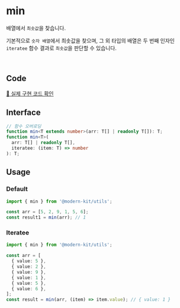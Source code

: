 # min

배열에서 `최솟값`을 찾습니다. 

기본적으로 `숫자 배열`에서 최솟값을 찾으며, 그 외 타입의 배열은 두 번째 인자인 `iteratee` 함수 결과로 `최솟값`을 판단할 수 있습니다.

<br />

## Code
[🔗 실제 구현 코드 확인](https://github.com/modern-agile-team/modern-kit/blob/main/packages/utils/src/math/min/index.ts)

## Interface
```ts title="typescript"
// 함수 오버로딩
function min<T extends number>(arr: T[] | readonly T[]): T;
function min<T>(
  arr: T[] | readonly T[],
  iteratee: (item: T) => number
): T;
```

## Usage
### Default
```ts title="typescript"
import { min } from '@modern-kit/utils';

const arr = [5, 2, 9, 1, 5, 6];
const result1 = min(arr); // 1
```

### Iteratee
```ts title="typescript"
import { min } from '@modern-kit/utils';

const arr = [
  { value: 5 },
  { value: 2 },
  { value: 9 },
  { value: 1 },
  { value: 5 },
  { value: 6 },
];
const result = min(arr, (item) => item.value); // { value: 1 }
```

